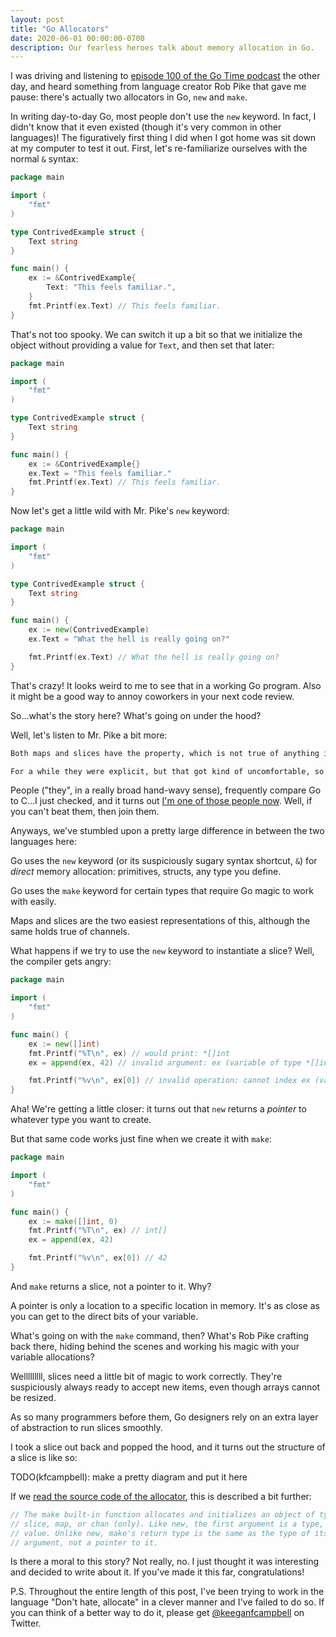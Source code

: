 ```yaml
---
layout: post
title: "Go Allocators"
date: 2020-06-01 00:00:00-0700
description: Our fearless heroes talk about memory allocation in Go.
---
```


I was driving and listening to [episode 100 of the Go Time podcast](https://changelog.com/gotime/100) the other day, and heard something from language creator Rob Pike that gave me pause: there's actually two allocators in Go, `new` and `make`. 

In writing day-to-day Go, most people don't use the `new` keyword. In fact, I didn't know that it even existed (though it's very common in other languages)! The figuratively first thing I did when I got home was sit down at my computer to test it out. First, let's re-familiarize ourselves with the normal `&` syntax:

```go
package main

import (
	"fmt"
)

type ContrivedExample struct {
	Text string
}

func main() {
	ex := &ContrivedExample{
		Text: "This feels familiar.",
	}
	fmt.Printf(ex.Text) // This feels familiar.
}
```

That's not too spooky. We can switch it up a bit so that we initialize the object without providing a value for `Text`, and then set that later:


```go
package main

import (
	"fmt"
)

type ContrivedExample struct {
	Text string
}

func main() {
	ex := &ContrivedExample{}
	ex.Text = "This feels familiar."
	fmt.Printf(ex.Text) // This feels familiar.
}
```

Now let's get a little wild with Mr. Pike's `new` keyword:

```go
package main

import (
	"fmt"
)

type ContrivedExample struct {
	Text string
}

func main() {
	ex := new(ContrivedExample)
	ex.Text = "What the hell is really going on?"

	fmt.Printf(ex.Text) // What the hell is really going on?
}
```

That's crazy! It looks weird to me to see that in a working Go program. Also it might be a good way to annoy coworkers in your next code review.

So...what's the story here? What's going on under the hood?

Well, let's listen to Mr. Pike a bit more:

```markdown
Both maps and slices have the property, which is not true of anything in C, at least at the base level, which is that the memory representation is somewhat hidden from the user. They come with a more complex structure to hold the length of the array, or the hash buckets for the map, or whatever. And in C you never have anything like that at the basic level language… So that was a challenge. It turned out to be a challenge later, because in order to make slices and maps work properly, they have to be passed as the address of that in a descriptor block, and we struggled with how to best hide those pointers from the user.

For a while they were explicit, but that got kind of uncomfortable, so eventually we just broke down and made them completely hidden. But to do that, we kind of had to change the way memory allocation worked a bit, which is why there’s two allocators - new and make. And I was never happy with that; I don’t think anybody was really happy with how it all worked out…
```

People ("they", in a really broad hand-wavy sense), frequently compare Go to C...I just checked, and it turns out [I'm one of those people now](https://kfcampbell.com/blog/2020/go-for-csharp-people-part-one/). Well, if you can't beat them, then join them.

Anyways, we've stumbled upon a pretty large difference in between the two languages here: 

Go uses the `new` keyword (or its suspiciously sugary syntax shortcut, `&`) for _direct_ memory allocation: primitives, structs, any type you define.

Go uses the `make` keyword for certain types that require Go magic to work with easily. 

Maps and slices are the two easiest representations of this, although the same holds true of channels. 

What happens if we try to use the `new` keyword to instantiate a slice? Well, the compiler gets angry:

```go
package main

import (
	"fmt"
)

func main() {
	ex := new([]int)
	fmt.Printf("%T\n", ex) // would print: *[]int
	ex = append(ex, 42) // invalid argument: ex (variable of type *[]int) is not a slice

	fmt.Printf("%v\n", ex[0]) // invalid operation: cannot index ex (variable of type *[]int)
}
```

Aha! We're getting a little closer: it turns out that `new` returns a _pointer_ to whatever type you want to create.

But that same code works just fine when we create it with `make`:

```go
package main

import (
	"fmt"
)

func main() {
	ex := make([]int, 0)
	fmt.Printf("%T\n", ex) // int[]
	ex = append(ex, 42)

	fmt.Printf("%v\n", ex[0]) // 42
}
```

And `make` returns a slice, not a pointer to it. Why?

A pointer is only a location to a specific location in memory. It's as close as you can get to the direct bits of your variable.

What's going on with the `make` command, then? What's Rob Pike crafting back there, hiding behind the scenes and working his magic with your variable allocations?

Welllllllll, slices need a little bit of magic to work correctly. They're suspiciously always ready to accept new items, even though arrays cannot be resized.

As so many programmers before them, Go designers rely on an extra layer of abstraction to run slices smoothly.

I took a slice out back and popped the hood, and it turns out the structure of a slice is like so:

TODO(kfcampbell): make a pretty diagram and put it here

If we [read the source code of the allocator](https://github.com/golang/go/blob/7b872b6d955d3e749ea62dbfced68ab5c61eae91/src/builtin/builtin.go#L172), this is described a bit further:

```go
// The make built-in function allocates and initializes an object of type
// slice, map, or chan (only). Like new, the first argument is a type, not a
// value. Unlike new, make's return type is the same as the type of its
// argument, not a pointer to it. 
```

Is there a moral to this story? Not really, no. I just thought it was interesting and decided to write about it. If you've made it this far, congratulations! 


P.S. Throughout the entire length of this post, I've been trying to work in the language "Don't hate, allocate" in a clever manner and I've failed to do so. If you can think of a better way to do it, please get [@keeganfcampbell](https://twitter.com/keeganfcampbell) on Twitter.
